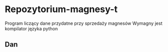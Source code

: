 # Repozytorium-magnesy-t

Program liczący dane przydatne przy sprzedaży magnesów
Wymagny jest kompilator języka python
<h2>Dan</h2>